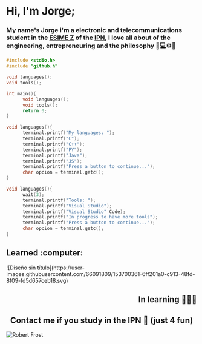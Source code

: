# Hi, I'm Jorge;

### My name's Jorge i'm a electronic and telecommunications student in the <a href="https://www.esimez.ipn.mx/">ESIME Z</a> of the <a href="https://www.ipn.mx/">IPN</a>, I love all about of the engineering, entrepreneuring and the philosophy 🦾💻⚙️📡

```C
#include <stdio.h>
#include "github.h"

void languages();
void tools();

int main(){
      void languages();
      void tools();
      return 0;
}

void languages(){
      terminal.printf("My languages: ");
      terminal.printf("C");
      terminal.printf("C++");
      terminal.printf("PY");
      terminal.printf("Java");
      terminal.printf("JS");
      terminal.printf("Press a button to continue...");
      char opcion = terminal.getc();
}

void languages(){
      wait(3);
      terminal.printf("Tools: ");
      terminal.printf("Visual Studio");
      terminal.printf("Visual Studio" Code);
      terminal.printf("In progress to have more tools");
      terminal.printf("Press a button to continue...");
      char opcion = terminal.getc();
}
```
<h2 align="left">Learned :computer:</h2>
<div align="left">
![Diseño sin título](https://user-images.githubusercontent.com/66091809/153700361-6ff201a0-c913-48fd-8f09-fd5d657ceb18.svg)
</div>

<h2 align="right">In learning 👨🏽‍💻</h2>

<h2 align="center">Contact me if you study in the IPN 🦄 (just 4 fun)</h2>

![Robert Frost](https://user-images.githubusercontent.com/66091809/153699561-af447f42-8c77-44e2-b83d-a099096c9bbe.gif)

<!--
<h3 align="center">Languages and tools</h3>
<div style="display: inline_block" align="center"><br>
  <img alt="HTML-icon" height="40" width="40" src="https://raw.githubusercontent.com/devicons/devicon/master/icons/html5/html5-original.svg">
  <img alt="CSS-icon" height="40" width="40" src="https://raw.githubusercontent.com/devicons/devicon/master/icons/css3/css3-original.svg">
  <img alt="JavaScript-icon" height="40" width="40" src="https://raw.githubusercontent.com/devicons/devicon/master/icons/javascript/javascript-plain.svg">
  <img alt="TypeScript-icon" height="40" width="40" src="https://raw.githubusercontent.com/devicons/devicon/master/icons/typescript/typescript-plain.svg">
  <img alt="Node-icon" height="40" width="40" src="https://raw.githubusercontent.com/devicons/devicon/master/icons/nodejs/nodejs-original.svg">
  <img alt="Angular-icon" height="40" width="40" src="https://raw.githubusercontent.com/devicons/devicon/master/icons/angularjs/angularjs-original.svg">
  <img alt="React-icon" height="40" width="40" src="https://raw.githubusercontent.com/devicons/devicon/master/icons/react/react-original.svg">

  <img alt="VScode-icon" height="40" width="40" src="https://raw.githubusercontent.com/devicons/devicon/master/icons/vscode/vscode-original.svg">
  <img alt="Figma-icon" height="40" width="40" src="https://raw.githubusercontent.com/devicons/devicon/master/icons/figma/figma-original.svg">
  <img alt="Git-icon" height="40" width="40" src="https://raw.githubusercontent.com/devicons/devicon/master/icons/git/git-plain.svg">
</div>

---

<h3 align="center">Github stats</h3>

 <div>
  <img height="180em" src="https://github-readme-stats.vercel.app/api?username=angelcruzl&show_icons=true&theme=dracula&include_all_commits=true&count_private=true"/>
  <img height="180em" src="https://github-readme-stats.vercel.app/api/top-langs/?username=angelcruzl&layout=compact&langs_count=7&theme=dracula"/>
</div>

---

<h3 align="left">Connect with me:</h3>

  <a href = "mailto:langelcruzlara@gmail.com"><img src="https://img.shields.io/badge/-Gmail-%23333?style=for-the-badge&logo=gmail&logoColor=white" target="_blank"></a>
  <a href = "https://twitter.com/angel_cruzl"><img src="https://img.shields.io/badge/Twitter-1DA1F2?style=for-the-badge&logo=twitter&logoColor=white" target="_blank"></a>
  <a href="https://www.linkedin.com/in/luis-%C3%A1ngel-cruz-lara-202779198/" target="_blank"><img src="https://img.shields.io/badge/-LinkedIn-%230077B5?style=for-the-badge&logo=linkedin&logoColor=white" target="_blank"></a>

**Jelp200/Jelp200** is a ✨ _special_ ✨ repository because its `README.md` (this file) appears on your GitHub profile.

Here are some ideas to get you started:

- 🔭 I’m currently working on ...
- 🌱 I’m currently learning ...
- 👯 I’m looking to collaborate on ...
- 🤔 I’m looking for help with ...
- 💬 Ask me about ...
- 📫 How to reach me: ...
- 😄 Pronouns: ...
- ⚡ Fun fact: ...
-->
